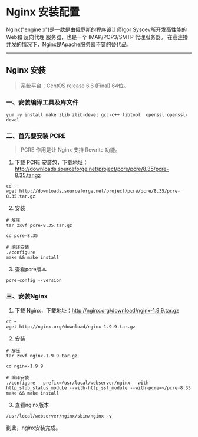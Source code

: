 # Nginx 安装配置

Nginx("engine x")是一款是由俄罗斯的程序设计师Igor Sysoev所开发高性能的 Web和 反向代理 服务器，也是一个 IMAP/POP3/SMTP 代理服务器。
在高连接并发的情况下，Nginx是Apache服务器不错的替代品。

------


## Nginx 安装

> 系统平台：CentOS release 6.6 (Final) 64位。


### 一、安装编译工具及库文件

```
yum -y install make zlib zlib-devel gcc-c++ libtool  openssl openssl-devel
```

### 二、首先要安装 PCRE

> PCRE 作用是让 Nginx 支持 Rewrite 功能。


1. 下载 PCRE 安装包，下载地址： http://downloads.sourceforge.net/project/pcre/pcre/8.35/pcre-8.35.tar.gz 
```
cd ~
wget http://downloads.sourceforge.net/project/pcre/pcre/8.35/pcre-8.35.tar.gz
```

2. 安装
```
# 解压
tar zxvf pcre-8.35.tar.gz

cd pcre-8.35

# 编译安装
./configure
make && make install

```

3. 查看pcre版本

```
pcre-config --version
```

### 三、安装Nginx

1. 下载 Nginx，下载地址：http://nginx.org/download/nginx-1.9.9.tar.gz
```
cd ~
wget http://nginx.org/download/nginx-1.9.9.tar.gz
```

2. 安装
```
# 解压
tar zxvf nginx-1.9.9.tar.gz

cd nginx-1.9.9

# 编译安装
./configure --prefix=/usr/local/webserver/nginx --with-http_stub_status_module --with-http_ssl_module --with-pcre=~/pcre-8.35
make && make install

```

3. 查看nginx版本
```
/usr/local/webserver/nginx/sbin/nginx -v
```


到此，nginx安装完成。

